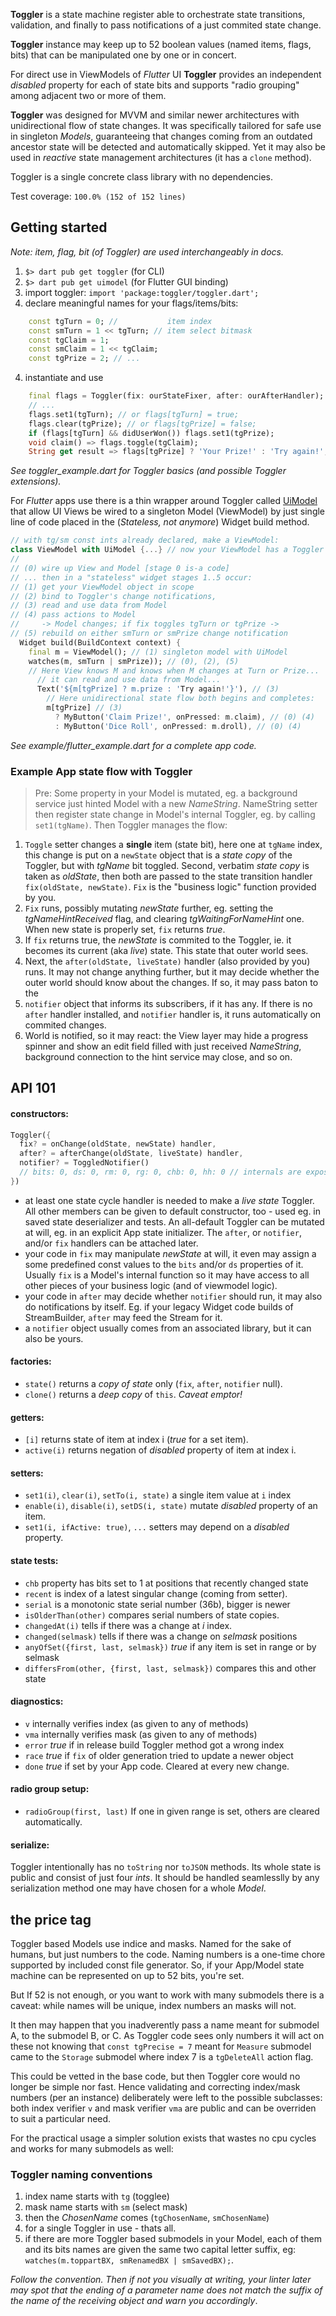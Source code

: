 **Toggler** is a state machine register able to orchestrate state transitions, validation, and finally to pass notifications of a just commited state change.

**Toggler** instance may keep up to 52 boolean values (named items, flags, bits) that can be manipulated one by one or in concert.

For direct use in ViewModels of _Flutter_ UI **Toggler** provides an independent _disabled_ property for each of state bits and supports "radio grouping" among adjacent two or more of them.

**Toggler** was designed for MVVM and similar newer architectures with unidirectional flow of state changes. It was specifically tailored for safe use in singleton _Models_, guaranteeing that changes coming from an outdated ancestor state will be detected and automatically skipped. Yet it may also be used in _reactive_ state management architectures (it has a `clone` method).

Toggler is a single concrete class library with no dependencies.

Test coverage: `100.0% (152 of 152 lines)`

## Getting started

_Note: item, flag, bit (of Toggler) are used interchangeably in docs._

 1. `$> dart pub get toggler` (for CLI)
 1. `$> dart pub get uimodel` (for Flutter GUI binding)
 2. import toggler: `import 'package:toggler/toggler.dart';`
 3. declare meaningful names for your flags/items/bits:
 ```Dart
     const tgTurn = 0; //           item index
     const smTurn = 1 << tgTurn; // item select bitmask
     const tgClaim = 1;
     const smClaim = 1 << tgClaim;
     const tgPrize = 2; // ...
 ```
 4. instantiate and use
 ```Dart
     final flags = Toggler(fix: ourStateFixer, after: ourAfterHandler);
     // ...
     flags.set1(tgTurn); // or flags[tgTurn] = true;
     flags.clear(tgPrize); // or flags[tgPrize] = false;
     if (flags[tgTurn] && didUserWon()) flags.set1(tgPrize);
     void claim() => flags.toggle(tgClaim);
     String get result => flags[tgPrize] ? 'Your Prize!' : 'Try again!';
 ```
_See toggler_example.dart for Toggler basics (and possible Toggler extensions)._

For _Flutter_ apps use there is a thin wrapper around Toggler called [UiModel](https://pub.dev/packages/uimodel) that allow UI Views be wired to a singleton Model (ViewModel) by just single line of code placed in the (_Stateless, not anymore_) Widget build method.
```Dart
// with tg/sm const ints already declared, make a ViewModel:
class ViewModel with UiModel {...} // now your ViewModel has a Toggler
//
// (0) wire up View and Model [stage 0 is-a code]
// ... then in a "stateless" widget stages 1..5 occur:
// (1) get your ViewModel object in scope
// (2) bind to Toggler's change notifications,
// (3) read and use data from Model
// (4) pass actions to Model
//     -> Model changes; if fix toggles tgTurn or tgPrize ->
// (5) rebuild on either smTurn or smPrize change notification
  Widget build(BuildContext context) {
    final m = ViewModel(); // (1) singleton model with UiModel
    watches(m, smTurn | smPrize)); // (0), (2), (5)
    // Here View knows M and knows when M changes at Turn or Prize...
      // it can read and use data from Model...
      Text('${m[tgPrize] ? m.prize : 'Try again!'}'), // (3)
        // Here unidirectional state flow both begins and completes:
        m[tgPrize] // (3)
          ? MyButton('Claim Prize!', onPressed: m.claim), // (0) (4)
          : MyButton('Dice Roll', onPressed: m.droll), // (0) (4)
```
_See example/flutter_example.dart for a complete app code._


### Example App state flow with Toggler

> Pre: Some property in your Model is mutated, eg. a background service just hinted Model with a new _NameString_. NameString setter then register state change in Model's internal Toggler, eg. by calling `set1(tgName)`. Then Toggler manages the flow:

1. `Toggle` setter changes a **single** item (state bit), here one at `tgName` index, this change is put on a `newState` object that is a _state copy_ of the Toggler, but with _tgName_ bit toggled. Second, verbatim _state copy_ is taken as _oldState_, then both are passed to the state transition handler `fix(oldState, newState)`. `Fix` is the "business logic" function provided by you.
2. `Fix` runs, possibly mutating _newState_ further, eg. setting the _tgNameHintReceived_ flag, and clearing _tgWaitingForNameHint_ one. When new state is properly set, `fix` returns _true_.
3. If `fix` returns true, the _newState_ is commited to the Toggler, ie. it becomes its current (aka _live_) state. This state that outer world sees.
4. Next, the `after(oldState, liveState)` handler (also provided by you) runs. It may not change anything further, but it may decide whether the outer world should know about the changes. If so, it may pass baton to the
5. `notifier` object that informs its subscribers, if it has any. If there is no `after` handler installed, and `notifier` handler is, it runs automatically on commited changes.
6. World is notified, so it may react: the View layer may hide a progress spinner and show an edit field filled with just received _NameString_, background connection to the hint service may close, and so on.


## API 101

#### constructors:
```Dart
Toggler({
  fix? = onChange(oldState, newState) handler, 
  after? = afterChange(oldState, liveState) handler,
  notifier? = ToggledNotifier()
  // bits: 0, ds: 0, rm: 0, rg: 0, chb: 0, hh: 0 // internals are exposed too
})
```
- at least one state cycle handler is needed to make a _live state_ Toggler. All other members can be given to default constructor, too - used eg. in saved state deserializer and tests. An all-default Toggler can be mutated at will, eg. in an explicit App state initializer. The `after`, or `notifier`, and/or `fix` handlers can be attached later.
- your code in `fix` may manipulate _newState_ at will, it even may assign a some predefined const values to the `bits` and/or `ds` properties of it. Usually `fix` is a Model's internal function so it may have access to all other pieces of your business logic (and of viewmodel logic).
- your code in `after` may decide whether `notifier` should run, it may also do notifications by itself. Eg. if your legacy Widget code builds of StreamBuilder, `after` may feed the Stream for it.
- a `notifier` object usually comes from an associated library, but it can also be yours.

#### factories:
- `state()` returns a _copy of state_ only (`fix`, `after`, `notifier` null).
- `clone()` returns a _deep copy_ of `this`. _Caveat emptor!_

#### getters:
- `[i]` returns state of item at index i (_true_ for a set item).
- `active(i)` returns negation of _disabled_ property of item at index i.

#### setters:
- `set1(i)`, `clear(i)`, `setTo(i, state)` a single item value at `i` index
- `enable(i)`, `disable(i)`, `setDS(i, state)` mutate _disabled_ property of an item.
- `set1(i, ifActive: true)`, `...` setters may depend on a _disabled_ property.

#### state tests:
- `chb` property has bits set to 1 at positions that recently changed state
- `recent` is index of a latest singular change (coming from setter).
- `serial` is a monotonic state serial number (36b), bigger is newer
- `isOlderThan(other)` compares serial numbers of state copies.
- `changedAt(i)` tells if there was a change at _i_ index.
- `changed(selmask)` tells if there was a change on _selmask_ positions
- `anyOfSet({first, last, selmask})` _true_ if any item is set in range or by selmask
- `differsFrom(other, {first, last, selmask})` compares this and other state

#### diagnostics:
- `v` internally verifies index (as given to any of methods)
- `vma` internally verifies mask (as given to any of methods)
- `error` _true_ if in release build Toggler method got a wrong index
- `race` _true_ if `fix` of older generation tried to update a newer object
- `done` _true_ if set by your App code. Cleared at every new change.

#### radio group setup:
- `radioGroup(first, last)` If one in given range is set, others are cleared automatically.

#### serialize:
Toggler intentionally has no `toString` nor `toJSON` methods. Its whole state is public and consist of just four _ints_. It should be handled seamlesslly by any serialization method one may have chosen for a whole _Model_.


## the price tag

Toggler based Models use indice and masks.  Named for the sake of humans, but just numbers to the code. Naming numbers is a one-time chore supported by included const file generator. So, if your App/Model state machine can be represented on up to 52 bits, you're set.

But If 52 is not enough, or you want to work with many submodels there is a caveat: while names will be unique, index numbers an masks will not.

It then may happen that you inadverently pass a name meant for submodel A, to the submodel B, or C. As Toggler code sees only numbers it will act on these not knowing that `const tgPrecise = 7` meant for `Measure` submodel came to the `Storage` submodel where index 7 is a `tgDeleteAll` action flag.

This could be vetted in the base code, but then Toggler core would no longer be simple nor fast. Hence validating and correcting index/mask numbers (per an instance) deliberately were left to the possible subclasses: both index verifier `v` and mask verifier `vma` are public and can be overriden to suit a particular need.

For the practical usage a simpler solution exists that wastes no cpu cycles and works for many submodels as well:

### Toggler naming conventions

1. index name starts with `tg` (togglee)
2. mask name starts with `sm` (select mask)
3. then the _ChosenName_ comes (`tgChosenName`, `smChosenName`)
4. for a single Toggler in use - thats all.
5. if there are more Toggler based submodels in your Model, each of them and its bits names are given the same two capital letter suffix, eg: `watches(m.toppartBX, smRenamedBX | smSavedBX);`.

_Follow the convention. Then if not you visually at writing, your linter later may spot that the ending of a parameter name does not match the suffix of the name of the receiving object and warn you accordingly_.
